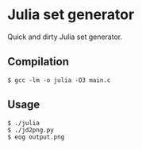 # Julia set generator

Quick and dirty Julia set generator.

## Compilation

```
$ gcc -lm -o julia -O3 main.c
```

## Usage

```
$ ./julia
$ ./jd2png.py
$ eog output.png
```
